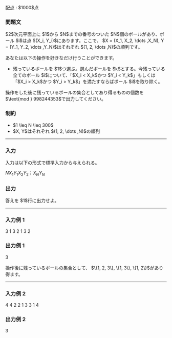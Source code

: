 
<div>

<span>

<span>

<p>
配点 : $1000$点
</p>

<div>

<section>

### **問題文**

<p>
$2$次元平面上に $1$から $N$までの番号のついた $N$個のボールがあり、ボール $i$は点 $(X_i, Y_i)$にあります。ここで、 $X = (X_1, X_2, \dots ,X_N), Y = (Y_1, Y_2, \dots ,Y_N)$はそれぞれ $(1, 2, \dots ,N)$の順列です。
</p>

<p>
あなたは以下の操作を好きなだけ行うことができます。
</p>

<ul>

<li>
残っているボールを $1$つ選ぶ。選んだボールを $k$とする。今残っている全てのボール $i$について、「$X_i < X_k$かつ $Y_i < Y_k$」もしくは「$X_i > X_k$かつ $Y_i > Y_k$」を満たすならばボール $i$を取り除く。
</li>

</ul>

<p>
操作をした後に残っているボールの集合としてあり得るものの個数を $\text{mod } 998244353$で出力してください。
</p>

</section>

</div>

<div>

<section>

### **制約**

<ul>

<li>
$1 \leq N \leq 300$
</li>

<li>
$X, Y$はそれぞれ $(1, 2, \dots ,N)$の順列
</li>

</ul>

</section>

</div>

---

<div>

<div>

<section>

### **入力**

<p>
入力は以下の形式で標準入力から与えられる。
</p>

<div>

$N$$X_1$$Y_1$$X_2$$Y_2$$\vdots$$X_N$$Y_N$
</div>

</section>

</div>

<div>

<section>

### **出力**

<p>
答えを $1$行に出力せよ。
</p>

</section>

</div>

</div>

---

<div>

<section>

### **入力例 1**

<div>

3
1 3
2 1
3 2

</div>

</section>

</div>

<div>

<section>

### **出力例 1**

<div>

3

</div>

<p>
操作後に残っているボールの集合として、 $\{1, 2, 3\}, \{1, 3\}, \{1, 2\}$があり得ます。
</p>

</section>

</div>

---

<div>

<section>

### **入力例 2**

<div>

4
4 2
2 1
3 3
1 4

</div>

</section>

</div>

<div>

<section>

### **出力例 2**

<div>

3

</div>

</section>

</div>

</span>

</span>

</div>
